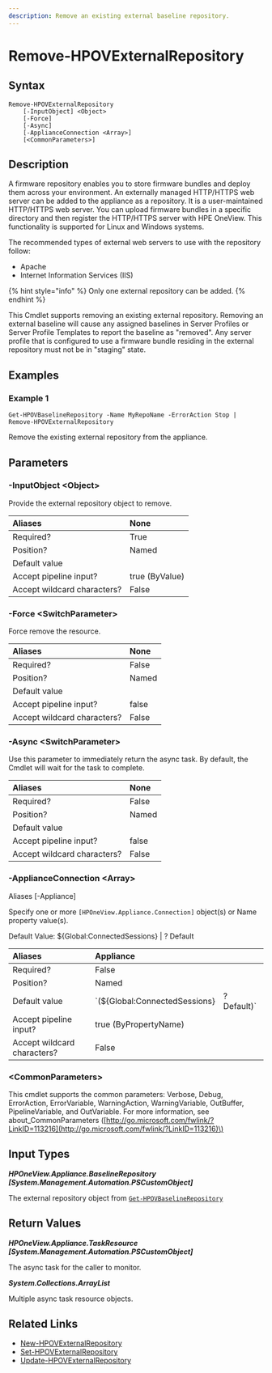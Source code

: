 ```yaml
---
description: Remove an existing external baseline repository.
---
```


# Remove-HPOVExternalRepository

## Syntax

```text
Remove-HPOVExternalRepository
    [-InputObject] <Object>
    [-Force]
    [-Async]
    [-ApplianceConnection <Array>]
    [<CommonParameters>]
```

## Description

A firmware repository enables you to store firmware bundles and deploy them across your environment. An externally managed HTTP/HTTPS web server can be added to the appliance as a repository. It is a user-maintained HTTP/HTTPS web server. You can upload firmware bundles in a specific directory and then register the HTTP/HTTPS server with HPE OneView. This functionality is supported for Linux and Windows systems.

The recommended types of external web servers to use with the repository follow:

* Apache
* Internet Information Services \(IIS\)

{% hint style="info" %}
Only one external repository can be added.
{% endhint %}

This Cmdlet supports removing an existing external repository. Removing an external baseline will cause any assigned baselines in Server Profiles or Server Profile Templates to report the baseline as "removed". Any server profile that is configured to use a firmware bundle residing in the external repository must not be in "staging" state.

## Examples

### Example 1

```text
Get-HPOVBaselineRepository -Name MyRepoName -ErrorAction Stop | Remove-HPOVExternalRepository
```

Remove the existing external repository from the appliance.

## Parameters

### -InputObject &lt;Object&gt;

Provide the external repository object to remove.

| Aliases | None |
| :--- | :--- |
| Required? | True |
| Position? | Named |
| Default value |  |
| Accept pipeline input? | true \(ByValue\) |
| Accept wildcard characters? | False |

### -Force &lt;SwitchParameter&gt;

Force remove the resource.

| Aliases | None |
| :--- | :--- |
| Required? | False |
| Position? | Named |
| Default value |  |
| Accept pipeline input? | false |
| Accept wildcard characters? | False |

### -Async &lt;SwitchParameter&gt;

Use this parameter to immediately return the async task. By default, the Cmdlet will wait for the task to complete.

| Aliases | None |
| :--- | :--- |
| Required? | False |
| Position? | Named |
| Default value |  |
| Accept pipeline input? | false |
| Accept wildcard characters? | False |

### -ApplianceConnection &lt;Array&gt;

Aliases \[-Appliance\]

Specify one or more `[HPOneView.Appliance.Connection]` object\(s\) or Name property value\(s\).

Default Value: ${Global:ConnectedSessions} \| ? Default

| Aliases | Appliance |  |
| :--- | :--- | :--- |
| Required? | False |  |
| Position? | Named |  |
| Default value | \`\(${Global:ConnectedSessions} | ? Default\)\` |
| Accept pipeline input? | true \(ByPropertyName\) |  |
| Accept wildcard characters? | False |  |

### &lt;CommonParameters&gt;

This cmdlet supports the common parameters: Verbose, Debug, ErrorAction, ErrorVariable, WarningAction, WarningVariable, OutBuffer, PipelineVariable, and OutVariable. For more information, see about\_CommonParameters \([http://go.microsoft.com/fwlink/?LinkID=113216](http://go.microsoft.com/fwlink/?LinkID=113216)\)

## Input Types

_**HPOneView.Appliance.BaselineRepository \[System.Management.Automation.PSCustomObject\]**_

The external repository object from [`Get-HPOVBaselineRepository`](get-hpovbaselinerepository.md)

## Return Values

_**HPOneView.Appliance.TaskResource \[System.Management.Automation.PSCustomObject\]**_

The async task for the caller to monitor.

_**System.Collections.ArrayList**_ 

Multiple async task resource objects.

## Related Links

* [New-HPOVExternalRepository](new-hpovexternalrepository.md)
* [Set-HPOVExternalRepository](set-hpovexternalrepository.md)
* [Update-HPOVExternalRepository](update-hpovexternalrepository.md)

